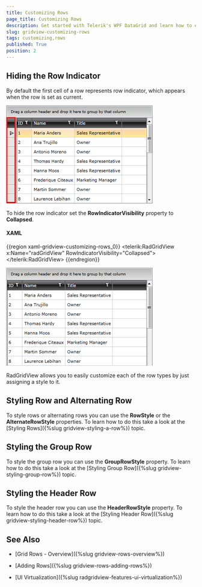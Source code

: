 ```yaml
---
title: Customizing Rows
page_title: Customizing Rows
description: Get started with Telerik's WPF DataGrid and learn how to easily customize each of the row types by just assigning a style to it. 
slug: gridview-customizing-rows
tags: customizing,rows
published: True
position: 2
---
```


## Hiding the Row Indicator

By default the first cell of a row represents row indicator, which appears when the row is set as current.

![](images/RadGridView_CustomizingRows_1.png)

To hide the row indicator set the __RowIndicatorVisibility__ property to __Collapsed__.

#### __XAML__

{{region xaml-gridview-customizing-rows_0}}
	<telerik:RadGridView x:Name="radGridView"
	                 RowIndicatorVisibility="Collapsed">
	    <!-- ... -->
	</telerik:RadGridView>
{{endregion}}

![](images/RadGridView_CustomizingRows_2.png)

RadGridView allows you to easily customize each of the row types by just assigning a style to it. 

## Styling Row and Alternating Row

To style rows or alternating rows you can use the __RowStyle__ or the __AlternateRowStyle__ properties. To learn how to do this take a look at the [Styling Rows]({%slug gridview-styling-a-row%}) topic.

## Styling the Group Row

To style the group row you can use the __GroupRowStyle__ property. To learn how to do this take a look at the [Styling Group Row]({%slug gridview-styling-group-row%}) topic.

## Styling the Header Row

To style the header row you can use the __HeaderRowStyle__ property. To learn how to do this take a look at the [Styling Header Row]({%slug gridview-styling-header-row%}) topic.

## See Also

 * [Grid Rows - Overview]({%slug gridview-rows-overview%})

 * [Adding Rows]({%slug gridview-rows-adding-rows%})
 
 * [UI Virtualization]({%slug radgridview-features-ui-virtualization%})
